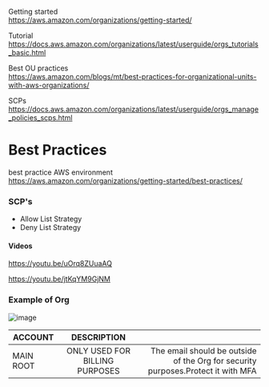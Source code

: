 Getting started
<br>
https://aws.amazon.com/organizations/getting-started/

Tutorial
<br>
https://docs.aws.amazon.com/organizations/latest/userguide/orgs_tutorials_basic.html

Best OU practices
<br>
https://aws.amazon.com/blogs/mt/best-practices-for-organizational-units-with-aws-organizations/

SCPs
<br>
https://docs.aws.amazon.com/organizations/latest/userguide/orgs_manage_policies_scps.html



# Best Practices

best practice AWS environment
<br>
https://aws.amazon.com/organizations/getting-started/best-practices/



### SCP's
* Allow List Strategy
* Deny List Strategy

#### Videos

https://youtu.be/uOrq8ZUuaAQ


https://youtu.be/jtKqYM9GjNM


### Example of Org

![image](https://user-images.githubusercontent.com/14207635/132250175-3e1e8e22-8647-41bd-9927-a82ea4d4ce4a.png)

|  ACCOUNT |      DESCRIPTION      |   |
|----------|:-------------:|------:|
| MAIN ROOT | ONLY USED FOR BILLING PURPOSES | The email should be outside of the Org for security purposes.Protect it with MFA | 
